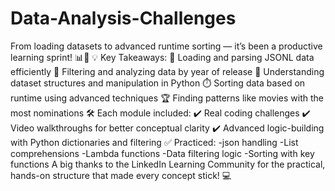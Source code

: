 # Data-Analysis-Challenges
From loading datasets to advanced runtime sorting — it’s been a productive learning sprint! 📊🐍
💡 Key Takeaways:
🔄 Loading and parsing JSONL data efficiently
📅 Filtering and analyzing data by year of release
🧠 Understanding dataset structures and manipulation in Python
⏱️ Sorting data based on runtime using advanced techniques
🏆 Finding patterns like movies with the most nominations
🛠️ Each module included:
 ✔️ Real coding challenges
 ✔️ Video walkthroughs for better conceptual clarity
 ✔️ Advanced logic-building with Python dictionaries and filtering
✅ Practiced:
-json handling
-List comprehensions
-Lambda functions
-Data filtering logic
-Sorting with key functions
A big thanks to the LinkedIn Learning Community for the practical, hands-on structure that made every concept stick! 💻
